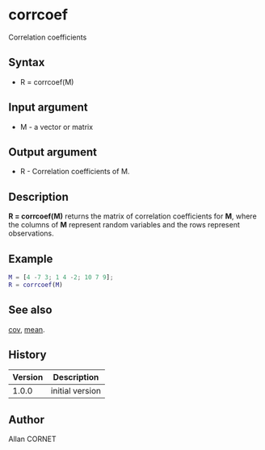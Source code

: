 # corrcoef

Correlation coefficients

## Syntax

- R = corrcoef(M)

## Input argument

- M - a vector or matrix

## Output argument

- R - Correlation coefficients of M.

## Description

  <p><b>R = corrcoef(M)</b> returns the matrix of correlation coefficients for <b>M</b>, where the columns of <b>M</b> represent random variables and the rows represent observations.</p>

## Example

```matlab
M = [4 -7 3; 1 4 -2; 10 7 9];
R = corrcoef(M)
```

## See also

[cov](cov.html), [mean](mean.html).

## History

| Version | Description     |
| ------- | --------------- |
| 1.0.0   | initial version |

## Author

Allan CORNET
